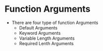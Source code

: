 # Function Arguments
* There are four type of function Arguments
  * Default Arguments
  * Keyword Arguments
  * Variable Length Arguments
  * Required Lenth Arguments  